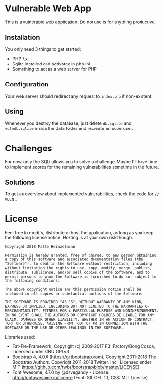# Vulnerable Web App

This is a vulnerable web application. Do not use is for anything productive.

## Installation

You only need 3 things to get started:

- PHP 7.x
- Sqlite installed and activated in php.ini
- Something to act as a web server for PHP

## Configuration

Your web server should redirect any request to `index.php` if non-existent.

## Using

Whenever you destroy the database, just delete `db.sqlite` and `vulndb.sqlite` inside the data folder and recreate an superuser.

# Challenges

For now, only the SQLi allows you to solve a challenge. Maybe I'll have time to implement scores for the remaining vulnerabilities sometime in the future. 

## Solutions

To get an overview about implemented vulnerabilities, check the code for `// VULN:`.

# License

Feel free to modify, distribute or host the application, as long as you keep the following license notice. Hosting is at your own risk though.

```
Copyright 2018 Malte Heinzelmann

Permission is hereby granted, free of charge, to any person obtaining a copy of this software and associated documentation files (the "Software"), to deal in the Software without restriction, including without limitation the rights to use, copy, modify, merge, publish, distribute, sublicense, and/or sell copies of the Software, and to permit persons to whom the Software is furnished to do so, subject to the following conditions:

The above copyright notice and this permission notice shall be included in all copies or substantial portions of the Software.

THE SOFTWARE IS PROVIDED "AS IS", WITHOUT WARRANTY OF ANY KIND, EXPRESS OR IMPLIED, INCLUDING BUT NOT LIMITED TO THE WARRANTIES OF MERCHANTABILITY, FITNESS FOR A PARTICULAR PURPOSE AND NONINFRINGEMENT. IN NO EVENT SHALL THE AUTHORS OR COPYRIGHT HOLDERS BE LIABLE FOR ANY CLAIM, DAMAGES OR OTHER LIABILITY, WHETHER IN AN ACTION OF CONTRACT, TORT OR OTHERWISE, ARISING FROM, OUT OF OR IN CONNECTION WITH THE SOFTWARE OR THE USE OR OTHER DEALINGS IN THE SOFTWARE.
```

Libraries used:

- Fat-Fre-Framework, Copyright (c) 2009-2017 F3::Factory/Bong Cosca, Licensed under GNU GPLv3
- Bootstrap 4, 4.0.0 (https://getbootstrap.com), Copyright 2011-2018 The Bootstrap Authors, Copyright 2011-2018 Twitter, Inc., Licensed under MIT (https://github.com/twbs/bootstrap/blob/master/LICENSE)
- Font Awesome, 4.7.0 by @davegandy - License: http://fontawesome.io/license (Font: SIL OFL 1.1, CSS: MIT License)